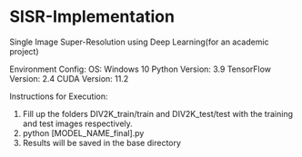 # SISR-Implementation
Single Image Super-Resolution using Deep Learning(for an academic project)

Environment Config:
OS: Windows 10
Python Version: 3.9
TensorFlow Version: 2.4
CUDA Version: 11.2


Instructions for Execution:

1. Fill up the folders DIV2K_train/train and DIV2K_test/test with the training and test images respectively.
2. python [MODEL_NAME_final].py
3. Results will be saved in the base directory
